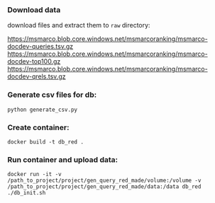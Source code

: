 ### Download data
download files and extract them to ```raw``` directory:

https://msmarco.blob.core.windows.net/msmarcoranking/msmarco-docdev-queries.tsv.gz
https://msmarco.blob.core.windows.net/msmarcoranking/msmarco-docdev-top100.gz
https://msmarco.blob.core.windows.net/msmarcoranking/msmarco-docdev-qrels.tsv.gz

### Generate csv files for db:
``python generate_csv.py``

### Create container:
``docker build -t db_red .``

### Run container and upload data:
``docker run -it -v /path_to_project/project/gen_query_red_made/volume:/volume -v /path_to_project/project/gen_query_red_made/data:/data db_red ./db_init.sh``
